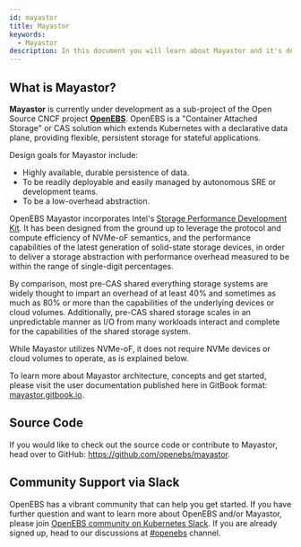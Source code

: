 ```yaml
---
id: mayastor
title: Mayastor
keywords: 
  - Mayastor
description: In this document you will learn about Mayastor and it's design goals.
---
```


## What is Mayastor?

**Mayastor** is currently under development as a sub-project of the Open Source CNCF project [**OpenEBS**](https://openebs.io/).  OpenEBS is a "Container Attached Storage" or CAS solution which extends Kubernetes with a declarative data plane, providing flexible, persistent storage for stateful applications.

Design goals for Mayastor include:

* Highly available, durable persistence of data.
* To be readily deployable and easily managed by autonomous SRE or development teams.
* To be a low-overhead abstraction.

OpenEBS Mayastor incorporates Intel's [Storage Performance Development Kit](https://spdk.io/).  It has been designed from the ground up to leverage the protocol and compute efficiency of NVMe-oF semantics,  and the performance capabilities of the latest generation of solid-state storage devices, in order to deliver a storage abstraction with performance overhead measured to be within the range of single-digit percentages. 

By comparison, most pre-CAS shared everything storage systems are widely thought to impart an overhead of at least 40% and sometimes as much as 80% or more than the capabilities of the underlying devices or cloud volumes. Additionally, pre-CAS shared storage scales in an unpredictable manner as I/O from many workloads interact and complete for the capabilities of the shared storage system.  

While Mayastor utilizes NVMe-oF, it does not require NVMe devices or cloud volumes to operate, as is explained below.  

To learn more about Mayastor architecture, concepts and get started, please visit the user documentation published here in GitBook format: [mayastor.gitbook.io](https://mayastor.gitbook.io/).

## Source Code

If you would like to check out the source code or contribute to Mayastor, head over to GitHub: https://github.com/openebs/mayastor.

## Community Support via Slack

OpenEBS has a vibrant community that can help you get started. If you have further question and want to learn more about OpenEBS and/or Mayastor, please join [OpenEBS community on Kubernetes Slack](https://kubernetes.slack.com). If you are already signed up, head to our discussions at [#openebs](https://kubernetes.slack.com/messages/openebs/) channel. 

